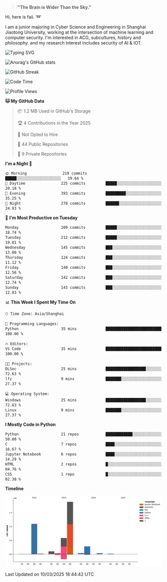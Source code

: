 > **"The Brain is Wider Than the Sky."**

  Hi, here is faii. :loop:  
  
  I am a junior majoring in Cyber Science and Engineering in Shanghai Jiaotong University, working at the intersection
  of machine learning and computer security. I'm interested in ACG, subcultures, history and philosophy. and my research interest includes security of AI & IOT.

![Typing SVG](https://readme-typing-svg.demolab.com/?lines=Any+sufficiently+advanced+technology+is+indistinguishable+from+magic;On+my+way+to+be+a+*magician*)

![Anurag's GitHub stats](https://github-readme-stats.vercel.app/api?username=faiimea)

![GitHub Streak](https://streak-stats.demolab.com/?user=faiimea)

<!--START_SECTION:waka-->
![Code Time](http://img.shields.io/badge/Code%20Time-691%20hrs%2019%20mins-blue)

![Profile Views](http://img.shields.io/badge/Profile%20Views-0-blue)

**🐱 My GitHub Data** 

> 📦 1.2 MB Used in GitHub's Storage 
 > 
> 🏆 4 Contributions in the Year 2025
 > 
> 🚫 Not Opted to Hire
 > 
> 📜 44 Public Repositories 
 > 
> 🔑 9 Private Repositories 
 > 
**I'm a Night 🦉** 

```text
🌞 Morning                219 commits         █████░░░░░░░░░░░░░░░░░░░░   19.64 % 
🌆 Daytime                225 commits         █████░░░░░░░░░░░░░░░░░░░░   20.18 % 
🌃 Evening                393 commits         █████████░░░░░░░░░░░░░░░░   35.25 % 
🌙 Night                  278 commits         ██████░░░░░░░░░░░░░░░░░░░   24.93 % 
```
📅 **I'm Most Productive on Tuesday** 

```text
Monday                   209 commits         █████░░░░░░░░░░░░░░░░░░░░   18.74 % 
Tuesday                  212 commits         █████░░░░░░░░░░░░░░░░░░░░   19.01 % 
Wednesday                145 commits         ███░░░░░░░░░░░░░░░░░░░░░░   13.00 % 
Thursday                 124 commits         ███░░░░░░░░░░░░░░░░░░░░░░   11.12 % 
Friday                   140 commits         ███░░░░░░░░░░░░░░░░░░░░░░   12.56 % 
Saturday                 142 commits         ███░░░░░░░░░░░░░░░░░░░░░░   12.74 % 
Sunday                   143 commits         ███░░░░░░░░░░░░░░░░░░░░░░   12.83 % 
```


📊 **This Week I Spent My Time On** 

```text
🕑︎ Time Zone: Asia/Shanghai

💬 Programming Languages: 
Python                   35 mins             █████████████████████████   100.00 % 

🔥 Editors: 
VS Code                  35 mins             █████████████████████████   100.00 % 

🐱‍💻 Projects: 
DLSec                    25 mins             ██████████████████░░░░░░░   72.63 % 
lfz                      9 mins              ███████░░░░░░░░░░░░░░░░░░   27.37 % 

💻 Operating System: 
Windows                  25 mins             ██████████████████░░░░░░░   72.63 % 
Linux                    9 mins              ███████░░░░░░░░░░░░░░░░░░   27.37 % 
```

**I Mostly Code in Python** 

```text
Python                   21 repos            ████████████░░░░░░░░░░░░░   50.00 % 
C                        7 repos             ████░░░░░░░░░░░░░░░░░░░░░   16.67 % 
Jupyter Notebook         6 repos             ████░░░░░░░░░░░░░░░░░░░░░   14.29 % 
HTML                     2 repos             █░░░░░░░░░░░░░░░░░░░░░░░░   04.76 % 
CSS                      1 repo              █░░░░░░░░░░░░░░░░░░░░░░░░   02.38 % 
```



**Timeline**

![Lines of Code chart](https://raw.githubusercontent.com/faiimea/faiimea/main/assets/bar_graph.png)


 Last Updated on 10/03/2025 18:44:42 UTC
<!--END_SECTION:waka-->
